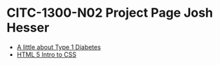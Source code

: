 # CITC-1300-N02 Project Page Josh Hesser

<ul>
<li><a href="intro_to_html/index.html" target="blank">A little about Type 1 Diabetes</a></li>
<li><a href="html5_into_to_css/index.html" target="blank">HTML 5 Intro to CSS</a></li>
</ul>